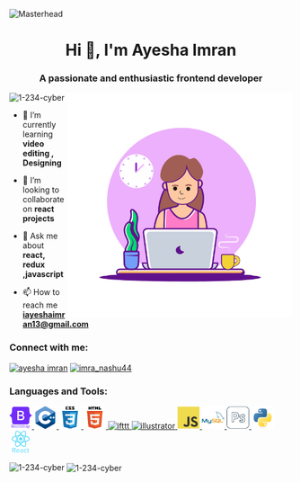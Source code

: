 ![Masterhead](https://github.com/1-234-cyber/1-234-cyber/commit/1a125eb2df4638e6fadc60a63b45a3d788f68085)
<h1 align="center">Hi 👋, I'm Ayesha Imran</h1>
<h3 align="center">A passionate and enthusiastic frontend developer</h3>
<img align="right" alt="coding" width="400" src="https://github.com/1-234-cyber/1-234-cyber/blob/main/github%20gif.gif">


<p align="left"> <img src="https://komarev.com/ghpvc/?username=1-234-cyber&label=Profile%20views&color=0e75b6&style=flat" alt="1-234-cyber" /> </p>

- 🌱 I’m currently learning **video editing , Designing**

- 👯 I’m looking to collaborate on **react projects**

- 💬 Ask me about **react, redux ,javascript**

- 📫 How to reach me **iayeshaimran13@gmail.com**

<h3 align="left">Connect with me:</h3>
<p align="left">
<a href="https://linkedin.com/in/ayesha imran" target="blank"><img align="center" src="https://raw.githubusercontent.com/rahuldkjain/github-profile-readme-generator/master/src/images/icons/Social/linked-in-alt.svg" alt="ayesha imran" height="30" width="40" /></a>
<a href="https://instagram.com/imra_nashu44" target="blank"><img align="center" src="https://raw.githubusercontent.com/rahuldkjain/github-profile-readme-generator/master/src/images/icons/Social/instagram.svg" alt="imra_nashu44" height="30" width="40" /></a>
</p>

<h3 align="left">Languages and Tools:</h3>
<p align="left"> <a href="https://getbootstrap.com" target="_blank" rel="noreferrer"> <img src="https://raw.githubusercontent.com/devicons/devicon/master/icons/bootstrap/bootstrap-plain-wordmark.svg" alt="bootstrap" width="40" height="40"/> </a> <a href="https://www.w3schools.com/cpp/" target="_blank" rel="noreferrer"> <img src="https://raw.githubusercontent.com/devicons/devicon/master/icons/cplusplus/cplusplus-original.svg" alt="cplusplus" width="40" height="40"/> </a> <a href="https://www.w3schools.com/css/" target="_blank" rel="noreferrer"> <img src="https://raw.githubusercontent.com/devicons/devicon/master/icons/css3/css3-original-wordmark.svg" alt="css3" width="40" height="40"/> </a> <a href="https://www.w3.org/html/" target="_blank" rel="noreferrer"> <img src="https://raw.githubusercontent.com/devicons/devicon/master/icons/html5/html5-original-wordmark.svg" alt="html5" width="40" height="40"/> </a> <a href="https://ifttt.com/" target="_blank" rel="noreferrer"> <img src="https://www.vectorlogo.zone/logos/ifttt/ifttt-ar21.svg" alt="ifttt" width="40" height="40"/> </a> <a href="https://www.adobe.com/in/products/illustrator.html" target="_blank" rel="noreferrer"> <img src="https://www.vectorlogo.zone/logos/adobe_illustrator/adobe_illustrator-icon.svg" alt="illustrator" width="40" height="40"/> </a> <a href="https://developer.mozilla.org/en-US/docs/Web/JavaScript" target="_blank" rel="noreferrer"> <img src="https://raw.githubusercontent.com/devicons/devicon/master/icons/javascript/javascript-original.svg" alt="javascript" width="40" height="40"/> </a> <a href="https://www.mysql.com/" target="_blank" rel="noreferrer"> <img src="https://raw.githubusercontent.com/devicons/devicon/master/icons/mysql/mysql-original-wordmark.svg" alt="mysql" width="40" height="40"/> </a> <a href="https://www.photoshop.com/en" target="_blank" rel="noreferrer"> <img src="https://raw.githubusercontent.com/devicons/devicon/master/icons/photoshop/photoshop-line.svg" alt="photoshop" width="40" height="40"/> </a> <a href="https://www.python.org" target="_blank" rel="noreferrer"> <img src="https://raw.githubusercontent.com/devicons/devicon/master/icons/python/python-original.svg" alt="python" width="40" height="40"/> </a> <a href="https://reactjs.org/" target="_blank" rel="noreferrer"> <img src="https://raw.githubusercontent.com/devicons/devicon/master/icons/react/react-original-wordmark.svg" alt="react" width="40" height="40"/> </a> </p>

<p><img align="left" src="https://github-readme-stats.vercel.app/api/top-langs?username=1-234-cyber&show_icons=true&locale=en&layout=compact" alt="1-234-cyber" /></p>

<p>&nbsp;<img align="center" src="https://github-readme-stats.vercel.app/api?username=1-234-cyber&show_icons=true&locale=en" alt="1-234-cyber" /></p>
